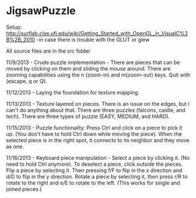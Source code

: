 JigsawPuzzle
============

Setup: http://surflab.cise.ufl.edu/wiki/Getting_Started_with_OpenGL_in_VisualC%2B%2B_2010
-in case there is trouble with the GLUT or glew

All source files are in the src folder

11/9/2013 - Crude puzzle implementation - There are pieces that can be moved by clicking on them and sliding the mouse around. There are zooming capabilities using the n (zoom-in) and m(zoom-out) keys. Quit with (escape, q or Q).

11/12/2013 - Laying the foundation for texture mapping.

11/13/2013 - Texture layered on pieces. There is an issue on the edges, but I can't do anything about that. There are three puzzles (falcons, castle, and tech). There are three types of puzzle (EASY, MEDIUM, and HARD).

11/15/2013 - Puzzle functionality: Press Ctrl and click on a piece to pick it up. (You don't have to hold Ctrl down while moving the piece). When the selected piece is in the right spot, it connects to its neighbor and they move as one.

11/16/2013 - Keyboard piece manipulation - Select a piece by clicking it. (No need to hold Ctrl anymore). To deselect a piece, click outside the pieces. Flip a piece by selecting it. Then pressing f/F to flip in the x direction and d/D to flip in the y direction. Rotate a piece by selecting it, then press r/R to rotate to the right and e/E to rotate to the left. (This works for single and joined pieces.)